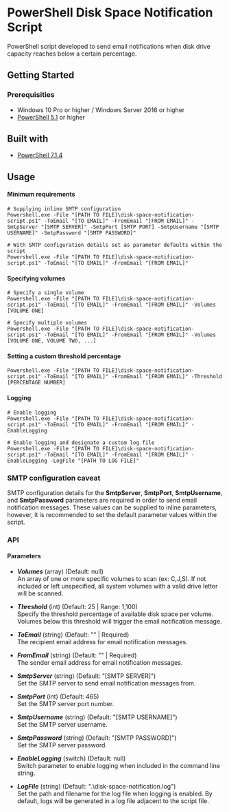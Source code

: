 # PowerShell Disk Space Notification Script
PowerShell script developed to send email notifications when disk drive capacity reaches below a certain percentage.

## Getting Started
### Prerequisities
* Windows 10 Pro or higher / Windows Server 2016 or higher
* [PowerShell 5.1](https://www.microsoft.com/en-us/download/details.aspx?id=54616) or higher

## Built with
* [PowerShell 7.1.4](https://github.com/PowerShell/PowerShell/releases/tag/v7.1.4)

## Usage
#### Minimum requirements
```
# Supplying inline SMTP configuration
Powershell.exe -File "[PATH TO FILE]\disk-space-notification-script.ps1" -ToEmail "[TO EMAIL]" -FromEmail "[FROM EMAIL]" -SmtpServer "[SMTP SERVER]" -SmtpPort [SMTP PORT] -SmtpUsername "[SMTP USERNAME]" -SmtpPassword "[SMTP PASSWORD]"

# With SMTP configuration details set as parameter defaults within the script
Powershell.exe -File "[PATH TO FILE]\disk-space-notification-script.ps1" -ToEmail "[TO EMAIL]" -FromEmail "[FROM EMAIL]"
```

#### Specifying volumes
```
# Specify a single volume
Powershell.exe -File "[PATH TO FILE]\disk-space-notification-script.ps1" -ToEmail "[TO EMAIL]" -FromEmail "[FROM EMAIL]" -Volumes [VOLUME ONE]

# Specify multiple volumes
Powershell.exe -File "[PATH TO FILE]\disk-space-notification-script.ps1" -ToEmail "[TO EMAIL]" -FromEmail "[FROM EMAIL]" -Volumes [VOLUME ONE, VOLUME TWO, ...]
```

#### Setting a custom threshold percentage
```
Powershell.exe -File "[PATH TO FILE]\disk-space-notification-script.ps1" -ToEmail "[TO EMAIL]" -FromEmail "[FROM EMAIL]" -Threshold [PERCENTAGE NUMBER]
```

#### Logging
```
# Enable logging
Powershell.exe -File "[PATH TO FILE]\disk-space-notification-script.ps1" -ToEmail "[TO EMAIL]" -FromEmail "[FROM EMAIL]" -EnableLogging

# Enable logging and designate a custom log file
Powershell.exe -File "[PATH TO FILE]\disk-space-notification-script.ps1" -ToEmail "[TO EMAIL]" -FromEmail "[FROM EMAIL]" -EnableLogging -LogFile "[PATH TO LOG FILE]"
```

### SMTP configuration caveat
SMTP configuration details for the **SmtpServer**, **SmtpPort**, **SmtpUsername**, and **SmtpPassword** parameters are required in order to send email notification messages. These values can be supplied to inline parameters, however, it is recommended to set the default parameter values within the script.

### API
#### Parameters
* ***Volumes*** (array) (Default: null)\
An array of one or more specific volumes to scan (ex: C,J,S). If not included or left unspecified, all system volumes with a valid drive letter will be scanned.

* ***Threshold*** (int) (Default: 25 | Range: 1,100)\
Specify the threshold percentage of available disk space per volume. Volumes below this threshold will trigger the email notification message.

* ***ToEmail*** (string) (Default: "" | Required)\
The recipient email address for email notification messages.

* ***FromEmail*** (string) (Default: "" | Required)\
The sender email address for email notification messages.

* ***SmtpServer*** (string) (Default: "[SMTP SERVER]")\
Set the SMTP server to send email notification messages from.

* ***SmtpPort*** (int) (Default: 465)\
Set the SMTP server port number. 

* ***SmtpUsername*** (string) (Default: "[SMTP USERNAME]")\
Set the SMTP server username.

* ***SmtpPassword*** (string) (Default: "[SMTP PASSWORD]")\
Set the SMTP server password.

* ***EnableLogging*** (switch) (Default: null)\
Switch parameter to enable logging when included in the command line string.

* ***LogFile*** (string) (Default: ".\disk-space-notification.log")\
Set the path and filename for the log file when logging is enabled. By default, logs will be generated in a log file adjacent to the script file.